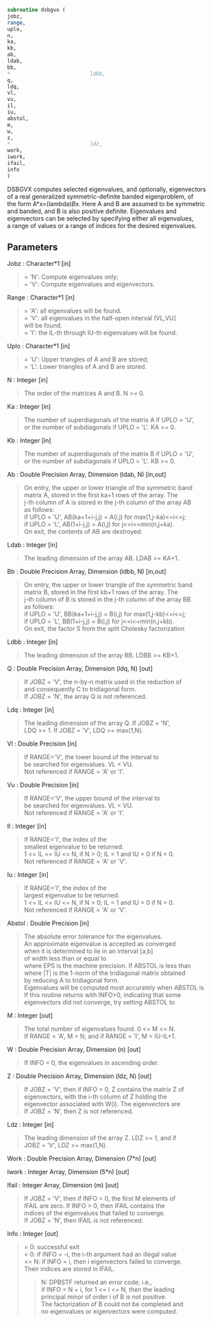 ```fortran  
subroutine dsbgvx (  
jobz,  
range,  
uplo,  
n,  
ka,  
kb,  
ab,  
ldab,  
bb,  
*                          ldbb,  
q,  
ldq,  
vl,  
vu,  
il,  
iu,  
abstol,  
m,  
w,  
z,  
*                          ldz,  
work,  
iwork,  
ifail,  
info  
)  
```  
  
DSBGVX computes selected eigenvalues, and optionally, eigenvectors  
of a real generalized symmetric-definite banded eigenproblem, of  
the form A*x=(lambda)*B*x.  Here A and B are assumed to be symmetric  
and banded, and B is also positive definite.  Eigenvalues and  
eigenvectors can be selected by specifying either all eigenvalues,  
a range of values or a range of indices for the desired eigenvalues.  
  
## Parameters  
Jobz : Character*1 [in]  
> = 'N':  Compute eigenvalues only;  
> = 'V':  Compute eigenvalues and eigenvectors.  
  
Range : Character*1 [in]  
> = 'A': all eigenvalues will be found.  
> = 'V': all eigenvalues in the half-open interval (VL,VU]  
> will be found.  
> = 'I': the IL-th through IU-th eigenvalues will be found.  
  
Uplo : Character*1 [in]  
> = 'U':  Upper triangles of A and B are stored;  
> = 'L':  Lower triangles of A and B are stored.  
  
N : Integer [in]  
> The order of the matrices A and B.  N >= 0.  
  
Ka : Integer [in]  
> The number of superdiagonals of the matrix A if UPLO = 'U',  
> or the number of subdiagonals if UPLO = 'L'.  KA >= 0.  
  
Kb : Integer [in]  
> The number of superdiagonals of the matrix B if UPLO = 'U',  
> or the number of subdiagonals if UPLO = 'L'.  KB >= 0.  
  
Ab : Double Precision Array, Dimension (ldab, N) [in,out]  
> On entry, the upper or lower triangle of the symmetric band  
> matrix A, stored in the first ka+1 rows of the array.  The  
> j-th column of A is stored in the j-th column of the array AB  
> as follows:  
> if UPLO = 'U', AB(ka+1+i-j,j) = A(i,j) for max(1,j-ka)<=i<=j;  
> if UPLO = 'L', AB(1+i-j,j)    = A(i,j) for j<=i<=min(n,j+ka).  
> On exit, the contents of AB are destroyed.  
  
Ldab : Integer [in]  
> The leading dimension of the array AB.  LDAB >= KA+1.  
  
Bb : Double Precision Array, Dimension (ldbb, N) [in,out]  
> On entry, the upper or lower triangle of the symmetric band  
> matrix B, stored in the first kb+1 rows of the array.  The  
> j-th column of B is stored in the j-th column of the array BB  
> as follows:  
> if UPLO = 'U', BB(ka+1+i-j,j) = B(i,j) for max(1,j-kb)<=i<=j;  
> if UPLO = 'L', BB(1+i-j,j)    = B(i,j) for j<=i<=min(n,j+kb).  
> On exit, the factor S from the split Cholesky factorization  
  
Ldbb : Integer [in]  
> The leading dimension of the array BB.  LDBB >= KB+1.  
  
Q : Double Precision Array, Dimension (ldq, N) [out]  
> If JOBZ = 'V', the n-by-n matrix used in the reduction of  
> and consequently C to tridiagonal form.  
> If JOBZ = 'N', the array Q is not referenced.  
  
Ldq : Integer [in]  
> The leading dimension of the array Q.  If JOBZ = 'N',  
> LDQ >= 1. If JOBZ = 'V', LDQ >= max(1,N).  
  
Vl : Double Precision [in]  
> If RANGE='V', the lower bound of the interval to  
> be searched for eigenvalues. VL < VU.  
> Not referenced if RANGE = 'A' or 'I'.  
  
Vu : Double Precision [in]  
> If RANGE='V', the upper bound of the interval to  
> be searched for eigenvalues. VL < VU.  
> Not referenced if RANGE = 'A' or 'I'.  
  
Il : Integer [in]  
> If RANGE='I', the index of the  
> smallest eigenvalue to be returned.  
> 1 <= IL <= IU <= N, if N > 0; IL = 1 and IU = 0 if N = 0.  
> Not referenced if RANGE = 'A' or 'V'.  
  
Iu : Integer [in]  
> If RANGE='I', the index of the  
> largest eigenvalue to be returned.  
> 1 <= IL <= IU <= N, if N > 0; IL = 1 and IU = 0 if N = 0.  
> Not referenced if RANGE = 'A' or 'V'.  
  
Abstol : Double Precision [in]  
> The absolute error tolerance for the eigenvalues.  
> An approximate eigenvalue is accepted as converged  
> when it is determined to lie in an interval [a,b]  
> of width less than or equal to  
> where EPS is the machine precision.  If ABSTOL is less than  
> where |T| is the 1-norm of the tridiagonal matrix obtained  
> by reducing A to tridiagonal form.  
> Eigenvalues will be computed most accurately when ABSTOL is  
> If this routine returns with INFO>0, indicating that some  
> eigenvectors did not converge, try setting ABSTOL to  
  
M : Integer [out]  
> The total number of eigenvalues found.  0 <= M <= N.  
> If RANGE = 'A', M = N, and if RANGE = 'I', M = IU-IL+1.  
  
W : Double Precision Array, Dimension (n) [out]  
> If INFO = 0, the eigenvalues in ascending order.  
  
Z : Double Precision Array, Dimension (ldz, N) [out]  
> If JOBZ = 'V', then if INFO = 0, Z contains the matrix Z of  
> eigenvectors, with the i-th column of Z holding the  
> eigenvector associated with W(i).  The eigenvectors are  
> If JOBZ = 'N', then Z is not referenced.  
  
Ldz : Integer [in]  
> The leading dimension of the array Z.  LDZ >= 1, and if  
> JOBZ = 'V', LDZ >= max(1,N).  
  
Work : Double Precision Array, Dimension (7*n) [out]  
  
Iwork : Integer Array, Dimension (5*n) [out]  
  
Ifail : Integer Array, Dimension (m) [out]  
> If JOBZ = 'V', then if INFO = 0, the first M elements of  
> IFAIL are zero.  If INFO > 0, then IFAIL contains the  
> indices of the eigenvalues that failed to converge.  
> If JOBZ = 'N', then IFAIL is not referenced.  
  
Info : Integer [out]  
> = 0:  successful exit  
> < 0:  if INFO = -i, the i-th argument had an illegal value  
> <= N: if INFO = i, then i eigenvectors failed to converge.  
> Their indices are stored in IFAIL.  
> > N:  DPBSTF returned an error code; i.e.,  
> if INFO = N + i, for 1 <= i <= N, then the leading  
> principal minor of order i of B is not positive.  
> The factorization of B could not be completed and  
> no eigenvalues or eigenvectors were computed.  
  

